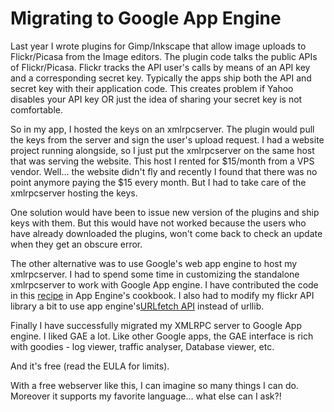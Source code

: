 Migrating to Google App Engine
===
Last year I wrote plugins for Gimp/Inkscape that allow image uploads to Flickr/Picasa from the Image editors. The plugin code talks the public APIs of Flickr/Picasa. Flickr tracks the API user's calls by means of an API key and a corresponding secret key. Typically the apps ship both the API and secret key with their application code. This creates problem if Yahoo disables your API key OR just the idea of sharing your secret key is not comfortable.  
  
So in my app, I hosted the keys on an xmlrpcserver. The plugin would pull the keys from the server and sign the user's upload request. I had a website project running alongside, so I just put the xmlrpcserver on the same host that was serving the website. This host I rented for $15/month from a VPS vendor. Well... the website didn't fly and recently I found that there was no point anymore paying the $15 every month. But I had to take care of the xmlrpcserver hosting the keys.  
  
One solution would have been to issue new version of the plugins and ship keys with them. But this would have not worked because the users who have already downloaded the plugins, won't come back to check an update when they get an obscure error.  
  
The other alternative was to use Google's web app engine to host my xmlrpcserver. I had to spend some time in customizing the standalone xmlrpcserver to work with Google App engine. I have contributed the code in this [recipe][0] in App Engine's cookbook. I also had to modify my flickr API library a bit to use app engine's[URLfetch API][1] instead of urllib.  
  
Finally I have successfully migrated my XMLRPC server to Google App engine. I liked GAE a lot. Like other Google apps, the GAE interface is rich with goodies - log viewer, traffic analyser, Database viewer, etc.  
  
And it's free (read the EULA for limits).  
  
With a free webserver like this, I can imagine so many things I can do. Moreover it supports my favorite language... what else can I ask?!

[0]: http://appengine-cookbook.appspot.com/recipe/xml-rpc-server-using-google-app-engine/
[1]: http://code.google.com/appengine/docs/urlfetch/

